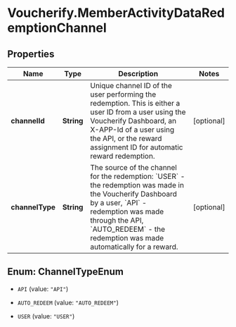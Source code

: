 # Voucherify.MemberActivityDataRedemptionChannel

## Properties

Name | Type | Description | Notes
------------ | ------------- | ------------- | -------------
**channelId** | **String** | Unique channel ID of the user performing the redemption. This is either a user ID from a user using the Voucherify Dashboard, an X-APP-Id of a user using the API, or the reward assignment ID for automatic reward redemption. | [optional] 
**channelType** | **String** | The source of the channel for the redemption: &#x60;USER&#x60; - the redemption was made in the Voucherify Dashboard by a user,  &#x60;API&#x60; - redemption was made through the API, &#x60;AUTO_REDEEM&#x60; - the redemption was made automatically for a reward. | [optional] 



## Enum: ChannelTypeEnum


* `API` (value: `"API"`)

* `AUTO_REDEEM` (value: `"AUTO_REDEEM"`)

* `USER` (value: `"USER"`)




